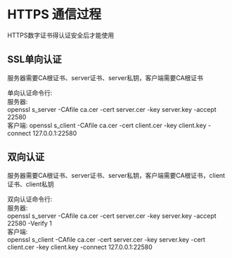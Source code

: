 # HTTPS 通信过程

HTTPS数字证书得认证安全后才能使用

## SSL单向认证

服务器需要CA根证书、server证书、server私钥，客户端需要CA根证书      </br>

单向认证命令行:            </br>
服务器:                   </br>
openssl s_server -CAfile ca.cer -cert server.cer -key server.key -accept 22580          </br>
客户端:
openssl s_client -CAfile ca.cer -cert client.cer -key client.key -connect 127.0.0.1:22580       </br>

## 双向认证

服务器需要CA根证书、server证书、server私钥，客户端需要CA根证书，client证书、client私钥      </br>

双向认证命令行:         </br>
服务器:                 </br>
openssl s_server -CAfile ca.cer -cert server.cer -key server.key -accept 22580 -Verify 1        </br>
客户端:         </br>
openssl s_client -CAfile ca.cer -cert server.cer -key server.key -cert client.cer -key client.key -connect 127.0.0.1:22580          </br>
